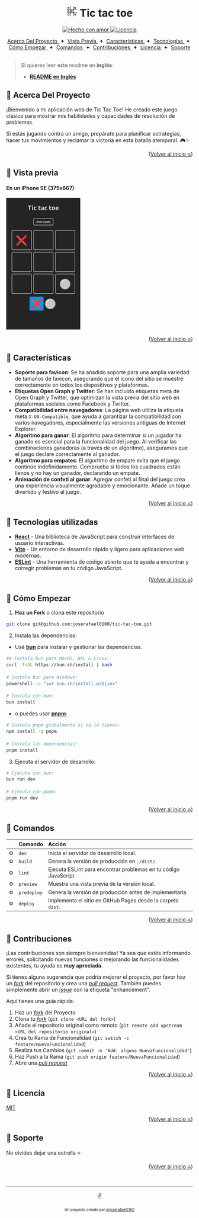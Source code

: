 <a id="top"></a>

<h1 align="center"><img src="./public/favicons/favicon-96x96.png" width="30"> Tic tac toe</h1>  

<p align="center">
  <a href="#">
    <img src="https://img.shields.io/badge/made%20with-love-E760A4.svg" alt="Hecho con amor">
  </a>
  <a href="https://opensource.org/licenses/MIT" target="_blank">
    <img src="https://img.shields.io/badge/license-MIT-green.svg" alt="Licencia">
  </a>
</p>

<div align="center">
    <a href="#-acerca-del-proyecto" target="_blank">
        Acerca Del Proyecto
    </a>
    <span>&nbsp;✦&nbsp;</span>
    <a href="#-vista-previa" target="_blank">
        Vista Previa
    </a>
    <span>&nbsp;✦&nbsp;</span>
    <a href="#-características" target="_blank">
        Características
    </a>
    <span>&nbsp;✦&nbsp;</span>
    <a href="#-tecnologías" target="_blank">
        Tecnologías
    </a>
    <span>&nbsp;✦&nbsp;</span>
    <a href="#-cómo-empezar" target="_blank">
        Cómo Empezar
    </a>
    <span>&nbsp;✦&nbsp;</span>
    <a href="#-comandos" target="_blank">
        Comandos
    </a>
    <span>&nbsp;✦&nbsp;</span>
    <a href="#-contribuciones" target="_blank">
        Contribuciones
    </a>
    <span>&nbsp;✦&nbsp;</span>
    <a href="#-licencia" target="_blank">
        Licencia
    </a>
    <span>&nbsp;✦&nbsp;</span>
    <a href="#-Soporte" target="_blank">
        Soporte
    </a>
</div>
<br>

>Si quieres leer este readme en **inglés**:
>- [**README en Inglés**](https://github.com/joserafael0160/tic-tac-toe/blob/main/README.md)

## 📜 Acerca Del Proyecto
¡Bienvenido a mi aplicación web de Tic Tac Toe! He creado este juego clásico para mostrar mis habilidades y capacidades de resolución de problemas.

Si estás jugando contra un amigo, prepárate para planificar estrategias, hacer tus movimientos y reclamar la victoria en esta batalla atemporal. 🎮✨

<p align="right">(<a href="#top" >Volver al inicio 🔝</a>)</p>

## 👀 Vista previa
<h4>En un iPhone SE (375x667)</h4>
<img src="./src/assets/images/webp/tic-tac-toe(iPhone_SE).jpg" alt="Captura de pantalla del proyecto con una resolucion de 375x667" width="200">

<p align="right">(<a href="#top">Volver al inicio 🔝</a>)</p>

## 💬 Características
- **Soporte para favicon**: Se ha añadido soporte para una amplia variedad de tamaños de favicon, asegurando que el icono del sitio se muestre correctamente en todos los dispositivos y plataformas.
- **Etiquetas Open Graph y Twitter**: Se han incluido etiquetas meta de Open Graph y Twitter, que optimizan la vista previa del sitio web en plataformas sociales como Facebook y Twitter.
- **Compatibilidad entre navegadores**: La página web utiliza la etiqueta meta `X-UA-Compatible`, que ayuda a garantizar la compatibilidad con varios navegadores, especialmente las versiones antiguas de Internet Explorer.
- **Algoritmo para ganar**: El algoritmo para determinar si un jugador ha ganado es esencial para la funcionalidad del juego. Al verificar las combinaciones ganadoras (a través de un algoritmo), aseguramos que el juego declare correctamente al ganador.
- **Algoritmo para empates**: El algoritmo de empate evita que el juego continúe indefinidamente. Comprueba si todos los cuadrados están llenos y no hay un ganador, declarando un empate.
- **Animación de confeti al ganar**: Agregar confeti al final del juego crea una experiencia visualmente agradable y emocionante. Añade un toque divertido y festivo al juego.

<p align="right">(<a href="#top">Volver al inicio 🔝</a>)</p>


## 🧰 Tecnologías utilizadas
- [**React**](https://reactjs.org/) - Una biblioteca de JavaScript para construir interfaces de usuario interactivas.
- [**Vite**](https://vitejs.dev/) - Un entorno de desarrollo rápido y ligero para aplicaciones web modernas.
- [**ESLint**](https://eslint.org/) - Una herramienta de código abierto que te ayuda a encontrar y corregir problemas en tu código JavaScript.

<p align="right">(<a href="#top">Volver al inicio 🔝</a>)</p>


## 🚀 Cómo Empezar
1. **Haz un Fork** o clona este repositorio

```bash
git clone git@github.com:joserafael0160/tic-tac-toe.git
```

2. Instala las dependencias:

- Usé [**bun**](https://bun.sh) para instalar y gestionar las dependencias.
  
```bash
## Instala bun para MacOS, WSL & Linux:
curl -fsSL https://bun.sh/install | bash

# Instala bun para Windows:
powershell -c "iwr bun.sh/install.ps1|iex"

# Instala con bun:
bun install
```

- o puedes usar [**pnpm**](https://pnpm.io):

```bash
# Instala pnpm globalmente si no lo tienes:
npm install -g pnpm

# Instala las dependencias:
pnpm install
```

3. Ejecuta el servidor de desarrollo:

```bash
# Ejecuta con bun:
bun run dev

# Ejecuta con pnpm:
pnpm run dev
```

<p align="right">(<a href="#top">Volver al inicio 🔝</a>)</p>

## 🧞 Comandos
|      | Comando   | Acción                                         |
| :--- | :-------- | :-------------------------------------------- |
| ⚙️    | `dev`     | Inicia el servidor de desarrollo local.           |
| ⚙️    | `build`   | Genera la versión de producción en `./dist/`.    |
| ⚙️    | `lint`    | Ejecuta ESLint para encontrar problemas en tu código JavaScript. |
| ⚙️    | `preview` | Muestra una vista previa de la versión local.                      |
| ⚙️    | `predeploy` | Genera la versión de producción antes de implementarla. |
| ⚙️    | `deploy`  | Implementa el sitio en GitHub Pages desde la carpeta `dist`. |

<p align="right">(<a href="#top">Volver al inicio 🔝</a>)</p>

## 🤝 Contribuciones

¡Las contribuciones son siempre bienvenidas! Ya sea que estés informando errores, solicitando nuevas funciones o mejorando las funcionalidades existentes, tu ayuda es **muy apreciada**.

Si tienes alguna sugerencia que podría mejorar el proyecto, por favor haz un [_fork_](https://github.com/joserafael0160/tic-tac-toe/fork) del repositorio y crea una [_pull request_](https://github.com/joserafael0160/tic-tac-toe/pulls). También puedes simplemente abrir un [_issue_](https://github.com/joserafael0160/tic-tac-toe/issues) con la etiqueta "enhancement".

Aquí tienes una guía rápida:

1. Haz un [_fork_](https://github.com/joserafael0160/tic-tac-toe/fork) del Proyecto
2. Clona tu [_fork_](https://github.com/joserafael0160/tic-tac-toe/fork) (`git clone <URL del fork>`)
3. Añade el repositorio original como remoto (`git remote add upstream <URL del repositorio original>`)
4. Crea tu Rama de Funcionalidad (`git switch -c feature/NuevaFuncionalidad`)
5. Realiza tus Cambios (`git commit -m 'Add: alguna NuevaFuncionalidad'`)
6. Haz Push a la Rama (`git push origin feature/NuevaFuncionalidad`)
7. Abre una [_pull request_](https://github.com/joserafael0160/tic-tac-toe/pulls)

<p align="right">(<a href="#top">Volver al inicio 🔝</a>)</p>

## 🔑 Licencia
[MIT](https://github.com/joserafael0160/tic-tac-toe/blob/main/LICENSE)

<p align="right">(<a href="#top">Volver al inicio 🔝</a>)</p>

## 🙏 Soporte
No olvides dejar una estrella ⭐️

<p align="right">(<a href="#top">Volver al inicio 🔝</a>)</p>

<br>
<hr>
<p align="center">✌️</p>
<p align="center">
<sub><sup>Un proyecto creado por <a href="https://github.com/joserafael0160">@joserafael0160</a></sup></sub>